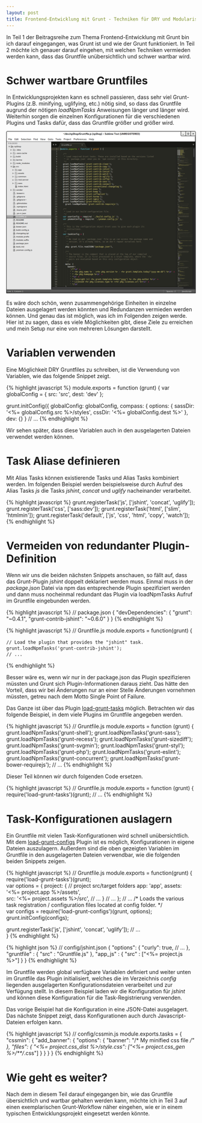 ```yaml
---
layout: post
title: Frontend-Entwicklung mit Grunt - Techniken für DRY und Modularisierung (Teil 2)
---
```


In Teil 1 der Beitragsreihe zum Thema Frontend-Entwicklung mit Grunt bin ich darauf eingegangen, was Grunt ist und wie der Grunt funktioniert. In Teil 2 möchte ich genauer darauf eingehen, mit welchen Techniken vermieden werden kann, dass das Gruntfile unübersichtlich und schwer wartbar wird.

# Schwer wartbare Gruntfiles

In Entwicklungsprojekten kann es schnell passieren, dass sehr viel Grunt-Plugins (z.B. minifying, uglifying, etc.) nötig sind, so dass das Gruntfile augrund der nötigen *loadNpmTasks* Anweisungen länger und länger wird. Weiterhin sorgen die einzelnen Konfigurationen für die verschiedenen Plugins und Tasks dafür, dass das Gruntfile größer und größer wird.

![Unübersichtliches Gruntfile](../images/large-gruntfile.png)

Es wäre doch schön, wenn zusammengehörige Einheiten in einzelne Dateien ausgelagert werden könnten und Redundanzen vermieden werden können. Und genau das ist möglich, was ich im Folgenden zeigen werde. Hier ist zu sagen, dass es viele Möglichkeiten gibt, diese Ziele zu erreichen und mein Setup nur eine von mehreren Lösungen darstellt.

# Variablen verwenden

Eine Möglichkeit DRY Gruntfiles zu schreiben, ist die Verwendung von Variablen, wie das folgende Snippet zeigt. 

{% highlight javascript %}
module.exports = function (grunt) {
  var globalConfig = {
    src: 'src',
    dest: 'dev'
  };

  grunt.initConfig({
    globalConfig: globalConfig,
    compass: {
      options: {
        sassDir: '<%= globalConfig.src  %>/styles',
        cssDir: '<%= globalConfig.dest %>'
      },
      dev: {}
    }
// ...
{% endhighlight %}

Wir sehen später, dass diese Variablen auch in den ausgelagerten Dateien verwendet werden können.

# Task Aliase definieren

Mit Alias Tasks können existierende Tasks und Alias Tasks kombiniert werden. Im folgenden Beispiel werden beispielsweise durch Aufruf des Alias Tasks *js* die Tasks *jshint*, *concat* und *uglify* nacheinander verarbeitet.

{% highlight javascript %}
grunt.registerTask('js', ['jshint', 'concat', 'uglify']);
  grunt.registerTask('css', ['sass:dev']);
  grunt.registerTask('html', ['slim', 'htmlmin']);
  grunt.registerTask('default', ['js', 'css', 'html', 'copy', 'watch']);
{% endhighlight %}

# Vermeiden von redundanter Plugin-Definition

Wenn wir uns die beiden nächsten Snippets anschauen, so fällt auf, dass das Grunt-Plugin *jshint* doppelt deklariert werden muss. Einmal muss in der *package.json* Datei via npm das entsprechende Plugin spezifiziert werden und dann muss nocheinmal redundant das Plugin via loadNpmTasks Aufruf im Gruntfile eingebunden werden. 


{% highlight javascript %}
  // package.json
  { 
    "devDependencies": {
      "grunt": "~0.4.1",
      "grunt-contrib-jshint": "~0.6.0"
  }
}
{% endhighlight %}


{% highlight javascript %}
  // Gruntfile.js
  module.exports = function(grunt) {

    // Load the plugin that provides the "jshint" task.
    grunt.loadNpmTasks('grunt-contrib-jshint');
    // ...  
{% endhighlight %}


Besser wäre es, wenn wir nur in der package.json das Plugin spezifizieren müssten und Grunt sich Plugin-Informationen daraus zieht. Das hätte den Vorteil, dass wir bei Änderungen nur an einer Stelle Änderungen vornehmen müssten, getreu nach dem Motto Single Point of Failure.

Das Ganze ist über das Plugin [load-grunt-tasks](https://github.com/sindresorhus/load-grunt-tasks) möglich. Betrachten wir das folgende Beispiel, in dem viele Plugins im Gruntfile angegeben werden.


{% highlight javascript %}
  // Gruntfile.js
 module.exports = function (grunt) {
  grunt.loadNpmTasks('grunt-shell');
  grunt.loadNpmTasks('grunt-sass');
  grunt.loadNpmTasks('grunt-recess');
  grunt.loadNpmTasks('grunt-sizediff');
  grunt.loadNpmTasks('grunt-svgmin');
  grunt.loadNpmTasks('grunt-styl');
  grunt.loadNpmTasks('grunt-php');
  grunt.loadNpmTasks('grunt-eslint');
  grunt.loadNpmTasks('grunt-concurrent');
  grunt.loadNpmTasks('grunt-bower-requirejs');
  // ...
{% endhighlight %}


Dieser Teil können wir durch folgenden Code ersetzen.

{% highlight javascript %}
  // Gruntfile.js
  module.exports = function (grunt) {
    require('load-grunt-tasks')(grunt);
  // ...
{% endhighlight %}

# Task-Konfigurationen auslagern

Ein Gruntfile mit vielen Task-Konfigurationen wird schnell unübersichtlich. Mit dem [load-grunt-configs](https://github.com/creynders/load-grunt-configs) Plugin ist es möglich, Konfigurationen in eigene Dateien auszulagern. Außerdem sind die oben gezeigten Variablen im Gruntfile in den ausgelagerten Dateien verwendbar, wie die folgenden beiden Snippets zeigen.

{% highlight javascript %}
// Gruntfile.js
module.exports = function(grunt) {
  require('load-grunt-tasks')(grunt);  
  var options = {
    project: {
      // project src/target folders
      app: 'app',
      assets: '<%= project.app %>/assets',            
      src: '<%= project.assets %>/src',
      // ...
    }
    // ...
  };
  // ...
  /* 
    Loads the various task registration / configuration files 
    located at config folder.
  */   
  var configs = require('load-grunt-configs')(grunt, options);
  grunt.initConfig(configs);

  grunt.registerTask('js', ['jshint', 'concat', 'uglify']);
  // ...  
}
{% endhighlight %}

{% highlight json %}
// config/jshint.json
{
     "options": {
        "curly": true,
        // ...
      },
    "gruntfile" : {
        "src" : "Gruntfile.js"
    },
    "app_js" : {
        "src" : ["<%= project.js %>"]
    }
}
{% endhighlight %}

Im Gruntfile werden global verfügbare Variablen definiert und weiter unten im Gruntfile das Plugin initialisiert, welches die im Verzeichnis *config* liegenden ausgelagerten Konfigurationsdateien verarbeitet und zur Verfügung stellt. In diesem Beispiel laden wir die Konfiguration für *jshint* und können diese Konfiguration für die Task-Registrierung verwenden.

Das vorige Beispiel hat die Konfiguration in eine JSON-Datei ausgelagert. Das nächste Snippet zeigt, dass Konfigurationen auch durch Javascript-Dateien erfolgen kann.

{% highlight javascript %}
// config/cssmin.js
module.exports.tasks = {
 "cssmin": {
    "add_banner": {
      "options": {
        "banner": "/* My minified css file */"
      },
      "files": {
        "<%= project.css_dist %>/style.css": 
        ["<%= project.css_gen %>/**/*.css"]
      }
    }
  }
}
{% endhighlight %}

# Wie geht es weiter?

Nach dem in diesem Teil darauf eingegangen bin, wie das Gruntfile übersichtlich und wartbar gehalten werden kann, möchte ich in Teil 3 auf einen exemplarischen Grunt-Workflow näher eingehen, wie er in einem typischen Entwicklungsprojekt eingesetzt werden könnte.

